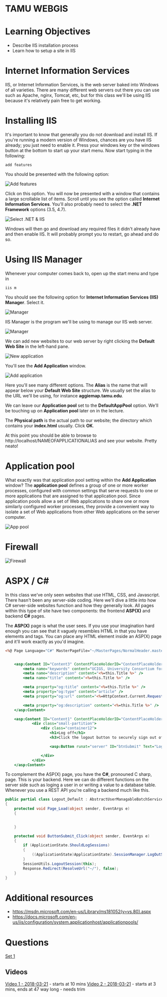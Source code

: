 # TAMU WEBGIS
>

# Learning Objectives
>
- Describe IIS installation process
- Learn how to setup a site in IIS
# Internet Information Services
IIS, or Internet Information Services, is the web server baked into Windows of all varieties. There are many different web servers out there you can use such as Apache, nginx, Tomcat, etc, but for this class we'll be using IIS because it's relatively pain free to get working. 
>
# Installing IIS
It's important to know that generally you do not download and install IIS. If you're running a modern version of Windows, chances are you have IIS already; you just need to enable it. Press your windows key or the windows button at the bottom to start up your start menu. Now start typing in the following:
>
`add features`
>
You should be presented with the following option:
>
![Add features](../images/modules/27/features.png)
>
Click on this option. You will now be presented with a window that contains a large scrollable list of items. Scroll until you see the option called **Internet Information Services**. You'll also probably need to select the **.NET Framework** options (3.5, 4.7).
>
![Select .NET & IIS](../images/modules/27/selectiis.png)
>
Windows will then go and download any required files it didn't already have and then enable IIS. It will probably prompt you to restart, go ahead and do so.
>
# Using IIS Manager
Whenever your computer comes back to, open up the start menu and type in 
>
`iis m`
>
You should see the following option for **Internet Information Services (IIS) Manager**. Select it.
>
![Manager](../images/modules/27/iismanager.png)
>
IIS Manager is the program we'll be using to manage our IIS web server. 
>
![Manager](../images/modules/27/iis.png)
>
We can add new websites to our web server by right clicking the **Default Web Site** in the left-hand pane.
>
![New application](../images/modules/27/addapp.png)
>
You'll see the **Add Application** window.
>
![Add application](../images/modules/27/newapp.png)
>
Here you'll see many different options. The **Alias** is the name that will appear below your **Default Web Site** structure. We usually set the alias to the URL we'll be using, for instance **aggiemap.tamu.edu**. 
>
We can leave our **Application pool** set to the **DefaultAppPool** option. We'll be touching up on **Application pool** later on in the lecture. 
>
The **Physical path** is the actual path to our website; the directory which contains your **index.html** usually. Click **OK**. 
>
At this point you should be able to browse to http://localhost/NAMEOFAPPLICATIONALIAS and see your website. Pretty neato!
>
# Application pool
What exactly was that application pool setting within the **Add Application** window? The **application pool** defines a group of one or more worker processes, configured with common settings that serve requests to one or more applications that are assigned to that application pool. Since application pools allow a set of Web applications to share one or more similarly configured worker processes, they provide a convenient way to isolate a set of Web applications from other Web applications on the server computer.
>
![App pool](../images/modules/27/apppool.png)
>
# Firewall
>
![Firewall](../images/modules/27/firewall.png)
>
# ASPX / C#
In this class we've only seen websites that use HTML, CSS, and Javascript. There hasn't been any server-side coding. Here we'll dive a little into how C# server-side websites function and how they generally look. All pages within this type of site have two components: the frontend **ASP(X)** and backend **C#** pages. 
>
The **ASP(X)** page is what the user sees. If you use your imagination hard enough you can see that it vaguely resembles HTML in that you have elements and tags. You can place any HTML element inside an ASP(X) page and it'll work exactly as you'd imagine.

```asp
<%@ Page Language="C#" MasterPageFile="~/MasterPages/NormalHeader.master" AutoEventWireup="true" CodeFile="Default.aspx.cs" Inherits="Logout_Default" Title="System Logout" %>


    <asp:Content ID="Content3" ContentPlaceHolderID="ContentPlaceHolderHead" Runat="Server">
        <meta name="keywords" content="UCIGS, University Consortium for Geographic Information Science, Texas A&M University, TAMU, GeoProjects Initiative, Logout" />
        <meta name="description" content="<%=this.Title %>" />
        <meta name="title" content="<%=this.Title %>" />

        <meta property="og:title" content="<%=this.Title %>" />
        <meta property="og:type" content="article" />
        <meta property="og:url" content="<%=HttpContext.Current.Request.Url.AbsoluteUri %>" />

        <meta property="og:description" content="<%=this.Title %>" />
    </asp:Content>

    <asp:Content ID="Content1" ContentPlaceHolderID="ContentPlaceHolderBody" Runat="Server">
            <div class="small-partition">
                <div class="container12">
                    <h1>Log off</h1>
                    <h3>Click the logout button to securely sign out of your account.</h3>

                    <asp:Button runat="server" ID="btnSubmit" Text="Logout" OnClick="ButtonSubmit_Click" class="primary" />

                </div>
            </div>
    </asp:Content>
```
>
To complement the ASP(X) page, you have the **C#**, pronouned C sharp, page. This is your backend. Here we can do different functions on the server side such as loging a user in or writing a value to a database table. Whenever you use a REST API you're calling a backend much like this. 
```csharp
public partial class Logout_Default : AbstractUserManagableBatchServiceManagableStatefulPage
{
    protected void Page_Load(object sender, EventArgs e)
    {
       

    }

    protected void ButtonSubmit_Click(object sender, EventArgs e)
    {
        if (ApplicationState.ShouldLogSessions)
        {
            ((ApplicationState)ApplicationState).SessionManager.LogOutSession(Session.SessionID, UserId, "Logout from logout.aspx Page_Load", Request);
        }
        SessionUtils.LogoutSession(this);
        Response.Redirect(ResolveUrl("~/"), false);
    }
}

```

# Additional resources
- https://msdn.microsoft.com/en-us/Library/ms181052(v=vs.80).aspx
- https://docs.microsoft.com/en-us/iis/configuration/system.applicationhost/applicationpools/


# Questions
[Set 1](../reviewquestions/27.md)

## Videos
[Video 1 - 2018-03-21](https://youtu.be/5ICbIVkBUes) - starts at 10 mins
[Video 2 - 2018-03-21](https://youtu.be/34gbQeBKuWg) - starts at 3 mins, ends at 47 way long - needs trim